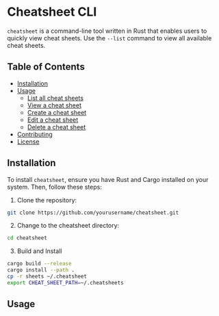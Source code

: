 # Cheatsheet CLI

`cheatsheet` is a command-line tool written in Rust that enables users to quickly view cheat sheets.  Use the `--list` command to view all available cheat sheets.

## Table of Contents

- [Installation](#installation)
- [Usage](#usage)
  - [List all cheat sheets](#list-all-cheat-sheets)
  - [View a cheat sheet](#view-a-cheat-sheet)
  - [Create a cheat sheet](#create-a-cheat-sheet)
  - [Edit a cheat sheet](#edit-a-cheat-sheet)
  - [Delete a cheat sheet](#delete-a-cheat-sheet)
- [Contributing](#contributing)
- [License](#license)

## Installation

To install `cheatsheet`, ensure you have Rust and Cargo installed on your system. Then, follow these steps:

1. Clone the repository:

```sh
git clone https://github.com/yourusername/cheatsheet.git
```

2. Change to the cheatsheet directory:
```sh
cd cheatsheet
```
3. Build and Install
```sh
cargo build --release
cargo install --path .
cp -r sheets ~/.cheatsheet
export CHEAT_SHEET_PATH=~/.cheatsheets
```

## Usage


